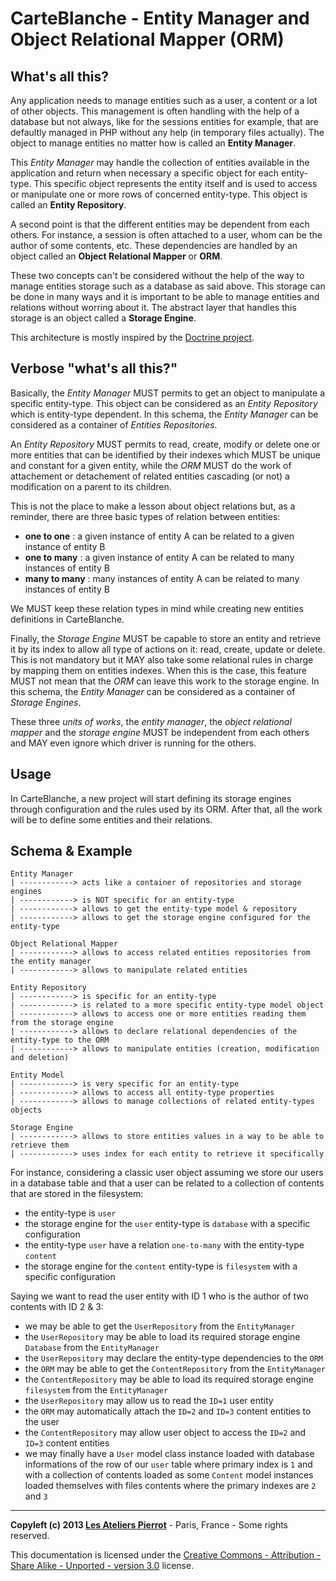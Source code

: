 CarteBlanche - Entity Manager and Object Relational Mapper (ORM)
================================================================


## What's all this?

Any application needs to manage entities such as a user, a content or a lot of other objects.
This management is often handling with the help of a database but not always, like for the
sessions entities for example, that are defaultly managed in PHP without any help (in temporary files actually).
The object to manage entities no matter how is called an **Entity Manager**.

This *Entity Manager* may handle the collection of entities available in the application
and return when necessary a specific object for each entity-type. This specific object represents
the entity itself and is used to access or manipulate one or more rows of concerned entity-type.
This object is called an **Entity Repository**.

A second point is that the different entities may be dependent from each others. For instance,
a session is often attached to a user, whom can be the author of some contents, etc. These
dependencies are handled by an object called an **Object Relational Mapper** or **ORM**. 

These two concepts can't be considered without the help of the way to manage entities storage
such as a database as said above. This storage can be done in many ways and it is important
to be able to manage entities and relations without worring about it. The abstract layer
that handles this storage is an object called a **Storage Engine**.

This architecture is mostly inspired by the [Doctrine project](http://www.doctrine-project.org/).


## Verbose "what's all this?"

Basically, the *Entity Manager* MUST permits to get an object to manipulate a specific 
entity-type. This object can be considered as an *Entity Repository* which is entity-type
dependent. In this schema, the *Entity Manager* can be considered as a container of
*Entities Repositories*.

An *Entity Repository* MUST permits to read, create, modify or delete one or more 
entities that can be identified by their indexes which MUST be unique and constant
for a given entity, while the *ORM* MUST do the work of attachement or detachement of related 
entities cascading (or not) a modification on a parent to its children.

This is not the place to make a lesson about object relations but, as a reminder, there are
three basic types of relation between entities:

-   **one to one** : a given instance of entity A can be related to a given instance of entity B
-   **one to many** : a given instance of entity A can be related to many instances of entity B
-   **many to many** : many instances of entity A can be related to many instances of entity B

We MUST keep these relation types in mind while creating new entities definitions in CarteBlanche.

Finally, the *Storage Engine* MUST be capable to store an entity and retrieve it by its index
to allow all type of actions on it: read, create, update or delete. This is not mandatory but
it MAY also take some relational rules in charge by mapping them on entities indexes. When this
is the case, this feature MUST not mean that the *ORM* can leave this work to the storage engine.
In this schema, the *Entity Manager* can be considered as a container of *Storage Engines*.

These three *units of works*, the *entity manager*, the *object relational mapper* and the
*storage engine* MUST be independent from each others and MAY even ignore which driver is
running for the others.


## Usage

In CarteBlanche, a new project will start defining its storage engines through configuration
and the rules used by its ORM. After that, all the work will be to define some entities and
their relations.


## Schema & Example

    Entity Manager
    | ------------> acts like a container of repositories and storage engines
    | ------------> is NOT specific for an entity-type
    | ------------> allows to get the entity-type model & repository
    | ------------> allows to get the storage engine configured for the entity-type
    
    Object Relational Mapper
    | ------------> allows to access related entities repositories from the entity manager
    | ------------> allows to manipulate related entities

    Entity Repository
    | ------------> is specific for an entity-type
    | ------------> is related to a more specific entity-type model object
    | ------------> allows to access one or more entities reading them from the storage engine
    | ------------> allows to declare relational dependencies of the entity-type to the ORM
    | ------------> allows to manipulate entities (creation, modification and deletion)
    
    Entity Model
    | ------------> is very specific for an entity-type
    | ------------> allows to access all entity-type properties
    | ------------> allows to manage collections of related entity-types objects

    Storage Engine
    | ------------> allows to store entities values in a way to be able to retrieve them
    | ------------> uses index for each entity to retrieve it specifically

For instance, considering a classic user object assuming we store our users in a database
table and that a user can be related to a collection of contents that are stored in the
filesystem:

-   the entity-type is `user`
-   the storage engine for the `user` entity-type is `database` with a specific
    configuration
-   the entity-type `user` have a relation `one-to-many` with the entity-type `content`
-   the storage engine for the `content` entity-type is `filesystem` with a specific
    configuration

Saying we want to read the user entity with ID 1 who is the author of two contents with
ID 2 & 3:

-   we may be able to get the `UserRepository` from the `EntityManager`
-   the `UserRepository` may be able to load its required storage engine `Database`
    from the `EntityManager`
-   the `UserRepository` may declare the entity-type dependencies to the `ORM`
-   the `ORM` may be able to get the `ContentRepository` from the `EntityManager`
-   the `ContentRepository` may be able to load its required storage engine `filesystem`
    from the `EntityManager`
-   the `UserRepository` may allow us to read the `ID=1` user entity
-   the `ORM` may automatically attach the `ID=2` and `ID=3` content entities to the user
-   the `ContentRepository` may allow user object to access the `ID=2` and `ID=3` content entities
-   we may finally have a `User` model class instance loaded with database informations
    of the row of our `user` table where primary index is `1` and with a collection of
    contents loaded as some `Content` model instances loaded themselves with files
    contents where the primary indexes are `2` and `3`


----
**Copyleft (c) 2013 [Les Ateliers Pierrot](http://www.ateliers-pierrot.fr/)** - Paris, France - Some rights reserved.

This documentation is licensed under the [Creative Commons - Attribution - Share Alike - Unported - version 3.0](http://creativecommons.org/licenses/by-sa/3.0/) license.
